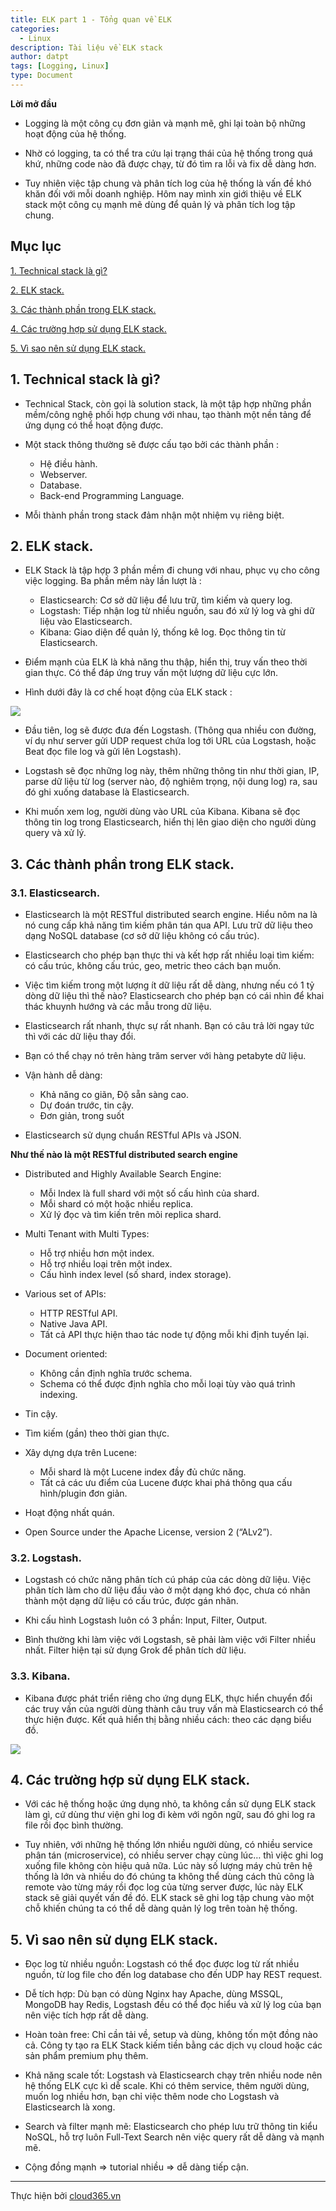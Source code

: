 ```yaml
---
title: ELK part 1 - Tổng quan về ELK
categories:
  - Linux
description: Tài liệu về ELK stack
author: datpt
tags: [Logging, Linux]
type: Document
---
```


**Lời mở đầu**

- Logging là một công cụ đơn giản và mạnh mẽ, ghi lại toàn bộ những hoạt động của hệ thống. 

- Nhờ có logging, ta có thể tra cứu lại trạng thái của hệ thống trong quá khứ, những code nào đã được chạy, từ đó tìm ra lỗi và fix dễ dàng hơn.

- Tuy nhiên việc tập chung và phân tích log của hệ thống là vấn đề khó khăn đối với mỗi doanh nghiệp. Hôm nay mình xin giới thiệu về ELK stack một công cụ mạnh mẽ dùng để quản lý và phân tích log tập chung.

## Mục lục

[1. Technical stack là gì?](#1)

[2. ELK stack.](#2)

[3. Các thành phần trong ELK stack.](#3)

[4. Các trường hợp sử dụng ELK stack.](#4)

[5. Vì sao nên sử dụng ELK stack.](#5)

<a name="1"></a>

## 1. Technical stack là gì?

- Technical Stack, còn gọi là solution stack, là một tập hợp những phần mềm/công nghệ phối hợp chung với nhau, tạo thành một nền tảng để ứng dụng có thể hoạt động được.

- Một stack thông thường sẽ được cấu tạo bởi các thành phần :

    - Hệ điều hành.
    - Webserver.
    - Database.
    - Back-end Programming Language.

- Mỗi thành phần trong stack đảm nhận một nhiệm vụ riêng biệt.

<a name="2"></a>

## 2. ELK stack.

- ELK Stack là tập hợp 3 phần mềm đi chung với nhau, phục vụ cho công việc logging. Ba phần mềm này lần lượt là :

    - Elasticsearch: Cơ sở dữ liệu để lưu trữ, tìm kiếm và query log.
    - Logstash: Tiếp nhận log từ nhiều nguồn, sau đó xử lý log và ghi dữ liệu vào Elasticsearch.
    - Kibana: Giao diện để quản lý, thống kê log. Đọc thông tin từ Elasticsearch.

- Điểm mạnh của ELK là khả năng thu thập, hiển thị, truy vấn theo thời gian thực. Có thể đáp ứng truy vấn một lượng dữ liệu cực lớn.

- Hình dưới đây là cơ chế hoạt động của ELK stack :

![](/images/img-elk/elk-1.png)

- Đầu tiên, log sẽ được đưa đến Logstash. (Thông qua nhiều con đường, ví dụ như server gửi UDP request chứa log tới URL của Logstash, hoặc Beat đọc file log và gửi lên Logstash).

- Logstash sẽ đọc những log này, thêm những thông tin như thời gian, IP, parse dữ liệu từ log (server nào, độ nghiêm trọng, nội dung log) ra, sau đó ghi xuống database là Elasticsearch.

- Khi muốn xem log, người dùng vào URL của Kibana. Kibana sẽ đọc thông tin log trong Elasticsearch, hiển thị lên giao diện cho người dùng query và xử lý.

<a name="3"></a>

## 3. Các thành phần trong ELK stack.

### 3.1. Elasticsearch.

- Elasticsearch là một RESTful distributed search engine. Hiểu nôm na là nó cung cấp khả năng tìm kiếm phân tán qua API. Lưu trữ dữ liệu theo dạng NoSQL database (cơ sở dữ liệu không có cấu trúc).

- Elasticsearch cho phép bạn thực thi và kết hợp rất nhiều loại tìm kiếm: có cấu trúc, không cấu trúc, geo, metric theo cách bạn muốn.

- Việc tìm kiếm trong một lượng ít dữ liệu rất dễ dàng, nhưng nếu có 1 tỷ dòng dữ liệu thì thế nào? Elasticsearch cho phép bạn có cái nhìn để khai thác khuynh hướng và các mẫu trong dữ liệu.

- Elasticsearch rất nhanh, thực sự rất nhanh. Bạn có câu trả lời ngay tức thì với các dữ liệu thay đổi.

- Bạn có thể chạy nó trên hàng trăm server với hàng petabyte dữ liệu.

- Vận hành dễ dàng:

    - Khả năng co giãn, Độ sẵn sàng cao.
    - Dự đoán trước, tin cậy.
    - Đơn giản, trong suốt

- Elasticsearch sử dụng chuẩn RESTful APIs và JSON.


**Như thế nào là một RESTful distributed search engine**

- Distributed and Highly Available Search Engine:

    - Mỗi Index là full shard với một số cấu hình của shard.
    - Mỗi shard có một hoặc nhiều replica.
    - Xử lý đọc và tìm kiến trên mõi replica shard.

- Multi Tenant with Multi Types:

    - Hỗ trợ nhiều hơn một index.
    - Hỗ trợ nhiều loại trên một index.
    - Cấu hình index level (số shard, index storage).

- Various set of APIs:

    - HTTP RESTful API.
    - Native Java API.
    - Tất cả API thực hiện thao tác node tự động mỗi khi định tuyến lại.

- Document oriented:

    - Không cần định nghĩa trước schema.
    - Schema có thể được định nghĩa cho mỗi loại tùy vào quá trình indexing.

- Tin cậy.

- Tìm kiếm (gần) theo thời gian thực.

- Xây dựng dựa trên Lucene:

    - Mỗi shard là một Lucene index đầy đủ chức năng.
    - Tất cả các ưu điểm của Lucene được khai phá thông qua cấu hình/plugin đơn giản.

- Hoạt động nhất quán.

- Open Source under the Apache License, version 2 (“ALv2”).

### 3.2. Logstash.

- Logstash có chức năng phân tích cú pháp của các dòng dữ liệu. Việc phân tích làm cho dữ liệu đầu vào ở một dạng khó đọc, chưa có nhãn thành một dạng dữ liệu có cấu trúc, được gán nhãn.

- Khi cấu hình Logstash luôn có 3 phần: Input, Filter, Output.

- Bình thường khi làm việc với Logstash, sẽ phải làm việc với Filter nhiều nhất. Filter hiện tại sử dụng Grok để phân tích dữ liệu.

### 3.3. Kibana.

- Kibana được phát triển riêng cho ứng dụng ELK, thực hiển chuyển đổi các truy vấn của người dùng thành câu truy vấn mà Elasticsearch có thể thực hiện được. Kết quả hiển thị bằng nhiều cách: theo các dạng biểu đồ.

![](/images/img-elk/elk-2.png)

<a name="4"></a>

## 4. Các trường hợp sử dụng ELK stack.

- Với các hệ thống hoặc ứng dụng nhỏ, ta không cần sử dụng ELK stack làm gì, cứ dùng thư viện ghi log đi kèm với ngôn ngữ, sau đó ghi log ra file rồi đọc bình thường.

- Tuy nhiên, với những hệ thống lớn nhiều người dùng, có nhiều service phân tán (microservice), có nhiều server chạy cùng lúc… thì việc ghi log xuống file không còn hiệu quả nữa. Lúc này số lượng máy chủ trên hệ thống là lớn và nhiều do đó chúng ta không thể dùng cách thủ công là remote vào từng máy rồi đọc log của từng server được, lúc này ELK stack sẽ giải quyết vấn đề đó. ELK stack sẽ ghi log tập chung vào một chỗ khiến chúng ta có thể dễ dàng quản lý log trên toàn hệ thống.

<a name="5"></a>

## 5. Vì sao nên sử dụng ELK stack.

- Đọc log từ nhiều nguồn: Logstash có thể đọc được log từ rất nhiều nguồn, từ log file cho đến log database cho đến UDP hay REST request.

- Dễ tích hợp: Dù bạn có dùng Nginx hay Apache, dùng MSSQL, MongoDB hay Redis, Logstash đều có thể đọc hiểu và xử lý log của bạn nên việc tích hợp rất dễ dàng.

- Hoàn toàn free: Chỉ cần tải về, setup và dùng, không tốn một đồng nào cả. Công ty tạo ra ELK Stack kiếm tiền bằng các dịch vụ cloud hoặc các sản phẩm premium phụ thêm.

- Khả năng scale tốt: Logstash và Elasticsearch chạy trên nhiều node nên hệ thống ELK cực kì dễ scale. Khi có thêm service, thêm người dùng, muốn log nhiều hơn, bạn chỉ việc thêm node cho Logstash và Elasticsearch là xong.

- Search và filter mạnh mẽ: Elasticsearch cho phép lưu trữ thông tin kiểu NoSQL, hỗ trợ luôn Full-Text Search nên việc query rất dễ dàng và mạnh mẽ.

- Cộng đồng mạnh => tutorial nhiều => dễ dàng tiếp cận.

---
Thực hiện bởi [cloud365.vn](https://cloud365.vn/)
